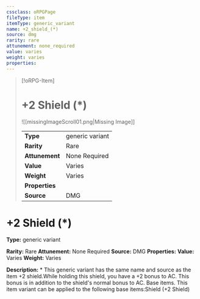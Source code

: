 ```yaml
---
cssclass: oRPGPage
fileType: item
itemType: generic_variant
name: +2_shield_(*)
source: dmg
rarity: rare
attunement: none_required
value: varies
weight: varies
properties:
---
```

> [!oRPG-Item]
> # +2 Shield (*)
> ![[missingImageScroll01.png|Missing Image]]
>
> |  |   |
> |:--|---|
> |**Type** | generic variant |
> |**Rarity** | Rare |
> | **Attunement** | None Required |
> | **Value** | Varies |
>  | **Weight**| Varies |
>  |**Properties** |  |
> | **Source** | DMG |

#  +2 Shield (*)
**Type:** generic variant

**Rarity:** Rare
**Attunement:** None Required
**Source:** DMG
**Properties:**
**Value:** Varies
**Weight:** Varies

**Description:** * This generic variant has the same name and source as the item +2 shield.While holding this shield, you have a +2 bonus to AC. This bonus is in addition to the shield&#39;s normal bonus to AC. Base items. This item variant can be applied to the following base items:Shield (+2 Shield)


